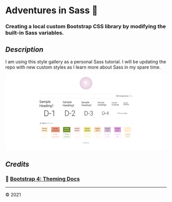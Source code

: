 # Adventures in Sass :star2:
### Creating a local custom Bootstrap CSS library by modifying the built-in Sass variables.

## *Description*
I am using this style gallery as a personal Sass tutorial. I will be updating the repo with new custom styles as I learn more about Sass in my spare time.

![Screenshot of Homepage](./assets/screenshots/ss1.png)

## *Credits*
### :file_folder: [Bootstrap 4: Theming Docs](https://getbootstrap.com/docs/4.0/getting-started/theming/)

---
&copy; 2021
